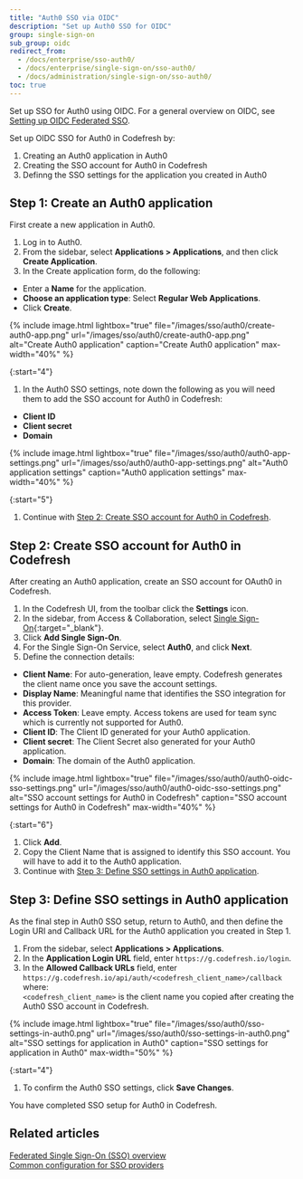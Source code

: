 ```yaml
---
title: "Auth0 SSO via OIDC"
description: "Set up Auth0 SSO for OIDC"
group: single-sign-on
sub_group: oidc
redirect_from:
  - /docs/enterprise/sso-auth0/
  - /docs/enterprise/single-sign-on/sso-auth0/
  - /docs/administration/single-sign-on/sso-auth0/
toc: true
---
```


Set up SSO for Auth0 using OIDC.
For a general overview on OIDC, see [Setting up OIDC Federated SSO]({{site.baseurl}}/docs/single-sign-on/oidc).  

Set up OIDC SSO for Auth0 in Codefresh by:
1. Creating an Auth0 application in Auth0
1. Creating the SSO account for Auth0 in Codefresh
1. Definng the SSO settings for the application you created in Auth0

## Step 1: Create an Auth0 application
First create a new application in Auth0.

1. Log in to Auth0.
1. From the sidebar, select **Applications > Applications**, and then click **Create Application**.
1. In the Create application form, do the following:
  * Enter a **Name** for the application.
  * **Choose an application type**: Select **Regular Web Applications**.
  * Click **Create**.

{% include image.html 
lightbox="true"
file="/images/sso/auth0/create-auth0-app.png" 
url="/images/sso/auth0/create-auth0-app.png"
alt="Create Auth0 application"
caption="Create Auth0 application"
max-width="40%"
%}

{:start="4"}
1. In the Auth0 SSO settings, note down the following as you will need them to add the SSO account for Auth0 in Codefresh:
  * **Client ID**
  * **Client secret**
  * **Domain**

{% include image.html 
lightbox="true"
file="/images/sso/auth0/auth0-app-settings.png" 
url="/images/sso/auth0/auth0-app-settings.png"
alt="Auth0 application settings"
caption="Auth0 application settings"
max-width="40%"
%}

{:start="5"}
1. Continue with [Step 2: Create SSO account for Auth0 in Codefresh](#step-2-create-sso-account-for-auth0-in-codefresh).

## Step 2: Create SSO account for Auth0 in Codefresh
After creating an Auth0 application, create an SSO account for OAuth0 in Codefresh. 

1. In the Codefresh UI, from the toolbar click the **Settings** icon.
1. In the sidebar, from Access & Collaboration, select [Single Sign-On](https://g.codefresh.io/2.0/account-settings/single-sign-on){:target="\_blank"}.
1. Click **Add Single Sign-On**. 
1. For the Single Sign-On Service, select **Auth0**, and click **Next**.
1. Define the connection details:
  * **Client Name**: For auto-generation, leave empty. Codefresh generates the client name once you save the account settings.  
  * **Display Name**: Meaningful name that identifies the SSO integration for this provider.
  * **Access Token**: Leave empty. Access tokens are used for team sync which is currently not supported for Auth0.  
  * **Client ID**: The Client ID generated for your Auth0 application.  
  * **Client secret**: The Client Secret also generated for your Auth0 application. 
  * **Domain**: The domain of the Auth0 application.

{% include image.html 
lightbox="true"
file="/images/sso/auth0/auth0-oidc-sso-settings.png"
url="/images/sso/auth0/auth0-oidc-sso-settings.png"
alt="SSO account settings for Auth0 in Codefresh"
caption="SSO account settings for Auth0 in Codefresh"
max-width="40%"
%}

{:start="6"}
1. Click **Add**.
1. Copy the Client Name that is assigned to identify this SSO account. You will have to add it to the Auth0 application.
1. Continue with [Step 3: Define SSO settings in Auth0 application](#step-3-define-sso-settings-in-auth0-application).


## Step 3: Define SSO settings in Auth0 application
As the final step in Auth0 SSO setup, return to Auth0, and then define the Login URI and Callback URL for the Auth0 application you created in  Step 1. 

1. From the sidebar, select **Applications > Applications**.
1. In the **Application Login URL** field, enter `https://g.codefresh.io/login`.
1. In the **Allowed Callback URLs** field, enter `https://g.codefresh.io/api/auth/<codefresh_client_name>/callback`  
  where:  
  `<codefresh_client_name>` is the client name you copied after creating the Auth0 SSO account in Codefresh. 

{% include image.html 
lightbox="true"
file="/images/sso/auth0/sso-settings-in-auth0.png" 
url="/images/sso/auth0/sso-settings-in-auth0.png"
alt="SSO settings for application in Auth0"
caption="SSO settings for application in Auth0"
max-width="50%"
%}

{:start="4"}
1. To confirm the Auth0 SSO settings, click **Save Changes**. 

You have completed SSO setup for Auth0 in Codefresh.

## Related articles
[Federated Single Sign-On (SSO) overview]({{site.baseurl}}/docs/single-sign-on/single-sign-on/)   
[Common configuration for SSO providers]({{site.baseurl}}/docs/single-sign-on/team-sync)  




